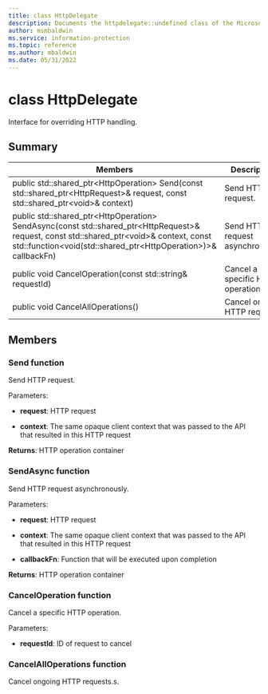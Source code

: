 ```yaml
---
title: class HttpDelegate 
description: Documents the httpdelegate::undefined class of the Microsoft Information Protection (MIP) SDK.
author: msmbaldwin
ms.service: information-protection
ms.topic: reference
ms.author: mbaldwin
ms.date: 05/31/2022
---
```


# class HttpDelegate 
Interface for overriding HTTP handling.
  
## Summary
 Members                        | Descriptions                                
--------------------------------|---------------------------------------------
public std::shared_ptr&lt;HttpOperation&gt; Send(const std::shared_ptr&lt;HttpRequest&gt;& request, const std::shared_ptr&lt;void&gt;& context)  |  Send HTTP request.
public std::shared_ptr&lt;HttpOperation&gt; SendAsync(const std::shared_ptr&lt;HttpRequest&gt;& request, const std::shared_ptr&lt;void&gt;& context, const std::function&lt;void(std::shared_ptr&lt;HttpOperation&gt;)&gt;& callbackFn)  |  Send HTTP request asynchronously.
public void CancelOperation(const std::string& requestId)  |  Cancel a specific HTTP operation.
public void CancelAllOperations()  |  Cancel ongoing HTTP requests.
  
## Members
  
### Send function
Send HTTP request.

Parameters:  
* **request**: HTTP request 


* **context**: The same opaque client context that was passed to the API that resulted in this HTTP request



  
**Returns**: HTTP operation container
  
### SendAsync function
Send HTTP request asynchronously.

Parameters:  
* **request**: HTTP request 


* **context**: The same opaque client context that was passed to the API that resulted in this HTTP request 


* **callbackFn**: Function that will be executed upon completion



  
**Returns**: HTTP operation container
  
### CancelOperation function
Cancel a specific HTTP operation.

Parameters:  
* **requestId**: ID of request to cancel


  
### CancelAllOperations function
Cancel ongoing HTTP requests.s.